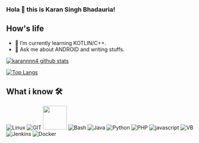 

<!--
**karannnn4/karannnn4** is a ✨ _special_ ✨ repository because its `README.md` (this file) appears on your GitHub profile.

Here are some ideas to get you started:

- 🔭 I’m currently working on ...
- 🌱 I’m currently learning ...
- 👯 I’m looking to collaborate on ...
- 🤔 I’m looking for help with ...
- 💬 Ask me about ...
- 📫 How to reach me: ...
- 😄 Pronouns: ...
- ⚡ Fun fact: ...
-->
### Hola 👋 this is Karan Singh Bhadauria!

## How's life
- 💫 I’m currently learning KOTLIN/C++.
- 💬 Ask me about ANDROID and writing stuffs.

[![karannnn4 github stats](https://github-readme-stats.vercel.app/api?username=karannnn4&show_icons=true&include_all_commits=true&theme=tokyonight)](https://github.com/karannnn4)

[![Top Langs](https://github-readme-stats.vercel.app/api/top-langs/?username=karannnn4&layout=compact&langs_count=10&theme=tokyonight)](https://github.com/Cody47)


## What i know 🛠
![Linux](https://www.vectorlogo.zone/logos/linux/linux-icon.svg)
![GIT](https://www.vectorlogo.zone/logos/git-scm/git-scm-icon.svg)
<img src="https://github.com/isocpp/logos/raw/master/cpp_logo.svg" width="64">
![Bash](https://www.vectorlogo.zone/logos/gnu_bash/gnu_bash-icon.svg)
![Java](https://www.vectorlogo.zone/logos/java/java-icon.svg)
![Python](https://www.vectorlogo.zone/logos/python/python-icon.svg)
![PHP](https://www.vectorlogo.zone/logos/php/php-icon.svg)
![javascript](https://www.vectorlogo.zone/logos/javascript/javascript-icon.svg)
![VB](https://www.vectorlogo.zone/logos/microsoft_vb/microsoft_vb-icon.svg)
![Jenkins](https://www.vectorlogo.zone/logos/jenkins/jenkins-icon.svg)
![Docker](https://www.vectorlogo.zone/logos/docker/docker-icon.svg)
